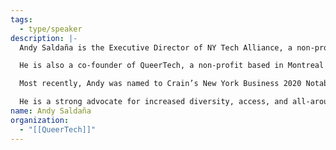 ```yaml
---
tags:
  - type/speaker
description: |-
  Andy Saldaña is the Executive Director of NY Tech Alliance, a non-profit organization that runs the largest Meetup group in the world, the NY Tech Meetup (NYTM). With over 60,000 members and a mission to build a more sustainable, diverse, and equitable technology industry for all New Yorkers, the organization sits at the center of the NY Tech ecosystem.

  He is also a co-founder of QueerTech, a non-profit based in Montreal focused on empowering, connecting, and increasing the visibility of LGBTQ+ entrepreneurs and technologists.

  Most recently, Andy was named to Crain’s New York Business 2020 Notable LGBTQ Leaders and Executives list.

  He is a strong advocate for increased diversity, access, and all-around inclusion in tech, but above all, he enjoys cultivating connections and all of the conversations that evolve.
name: Andy Saldaña
organization:
  - "[[QueerTech]]"
---
```

